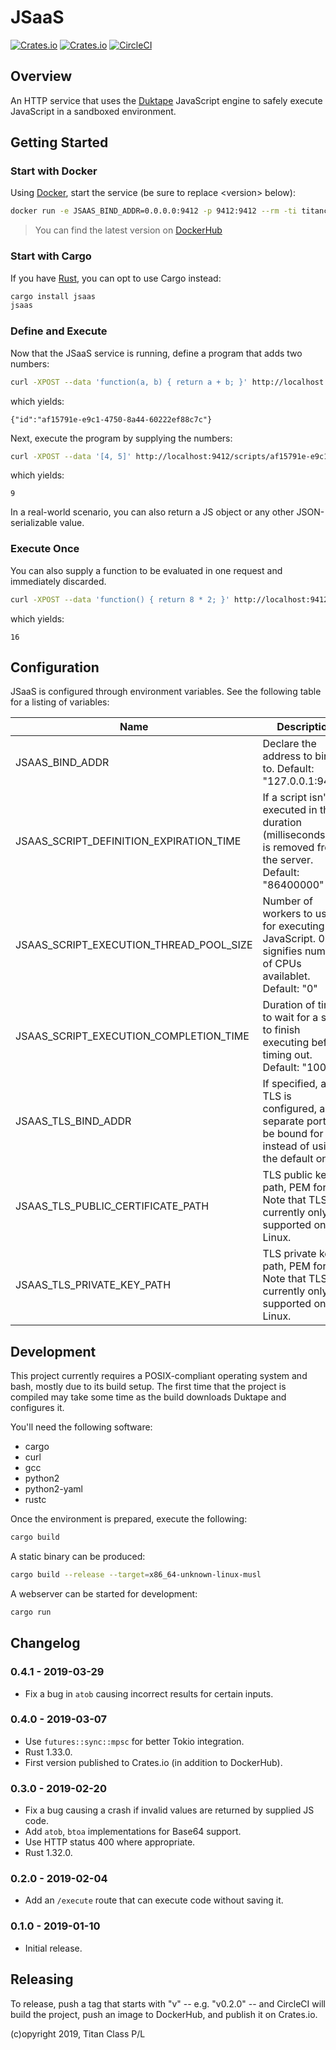 # JSaaS

[![Crates.io](https://img.shields.io/crates/v/jsaas.svg)](https://crates.io/crates/jsaas)
[![Crates.io](https://img.shields.io/crates/d/jsaas.svg)](https://crates.io/crates/jsaas)
[![CircleCI](https://circleci.com/gh/titanclass/jsaas.svg?style=shield)](https://circleci.com/gh/titanclass/jsaas)

## Overview

An HTTP service that uses the [Duktape](https://duktape.org/) JavaScript engine to safely execute JavaScript in a sandboxed environment.

## Getting Started

### Start with Docker

Using [Docker](https://www.docker.com/), start the service (be sure to replace &lt;version&gt; below):

```bash
docker run -e JSAAS_BIND_ADDR=0.0.0.0:9412 -p 9412:9412 --rm -ti titanclass/jsaas:<version>
```

> You can find the latest version on [DockerHub](https://cloud.docker.com/u/titanclass/repository/docker/titanclass/jsaas/tags)

### Start with Cargo

If you have [Rust](https://www.rust-lang.org/), you can opt to use Cargo instead:

```bash
cargo install jsaas
jsaas
```

### Define and Execute

Now that the JSaaS service is running, define a program that adds two numbers:

```bash
curl -XPOST --data 'function(a, b) { return a + b; }' http://localhost:9412/scripts
```

which yields:

```
{"id":"af15791e-e9c1-4750-8a44-60222ef88c7c"}
```

Next, execute the program by supplying the numbers:

```bash
curl -XPOST --data '[4, 5]' http://localhost:9412/scripts/af15791e-e9c1-4750-8a44-60222ef88c7c
```

which yields:

```
9
```

In a real-world scenario, you can also return a JS object or any other JSON-serializable value.

### Execute Once

You can also supply a function to be evaluated in one request and immediately discarded.

```bash
curl -XPOST --data 'function() { return 8 * 2; }' http://localhost:9412/execute
```

which yields:

```
16
```

## Configuration

JSaaS is configured through environment variables. See the following table for a listing of variables:

| Name                                    | Description                                                                                                    |
| --------------------------------------- | -------------------------------------------------------------------------------------------------------------- |
| JSAAS_BIND_ADDR                         | Declare the address to bind to. Default: "127.0.0.1:9412"                                                      |
| JSAAS_SCRIPT_DEFINITION_EXPIRATION_TIME | If a script isn't executed in this duration (milliseconds), it is removed from the server. Default: "86400000" |
| JSAAS_SCRIPT_EXECUTION_THREAD_POOL_SIZE | Number of workers to use for executing JavaScript. 0 signifies number of CPUs availablet. Default: "0"         |
| JSAAS_SCRIPT_EXECUTION_COMPLETION_TIME  | Duration of time to wait for a script to finish executing before timing out. Default: "10000"                  |
| JSAAS_TLS_BIND_ADDR                     | If specified, and TLS is configured, a separate port will be bound for TLS instead of using the default one.   |
| JSAAS_TLS_PUBLIC_CERTIFICATE_PATH       | TLS public key path, PEM format. Note that TLS is currently only supported on Linux.                           |
| JSAAS_TLS_PRIVATE_KEY_PATH              | TLS private key path, PEM format. Note that TLS is currently only supported on Linux.                          |

## Development

This project currently requires a POSIX-compliant operating system and bash, mostly due to its build setup. The first time that the project is compiled may take some time as the build downloads Duktape and configures it.

You'll need the following software:

* cargo
* curl
* gcc
* python2
* python2-yaml
* rustc

Once the environment is prepared, execute the following:

```bash
cargo build
```

A static binary can be produced:

```bash
cargo build --release --target=x86_64-unknown-linux-musl
```

A webserver can be started for development:

```bash
cargo run
```

## Changelog

### 0.4.1 - 2019-03-29

* Fix a bug in `atob` causing incorrect results for certain inputs.

### 0.4.0 - 2019-03-07

* Use `futures::sync::mpsc` for better Tokio integration.
* Rust 1.33.0.
* First version published to Crates.io (in addition to DockerHub).

### 0.3.0 - 2019-02-20

* Fix a bug causing a crash if invalid values are returned by supplied JS code.
* Add `atob`, `btoa` implementations for Base64 support.
* Use HTTP status 400 where appropriate.
* Rust 1.32.0.


### 0.2.0 - 2019-02-04

* Add an `/execute` route that can execute code without saving it.

### 0.1.0 - 2019-01-10

* Initial release.


## Releasing

To release, push a tag that starts with "v" -- e.g. "v0.2.0" -- and CircleCI will build the project, push an image to DockerHub, and publish it on Crates.io.

(c)opyright 2019, Titan Class P/L

